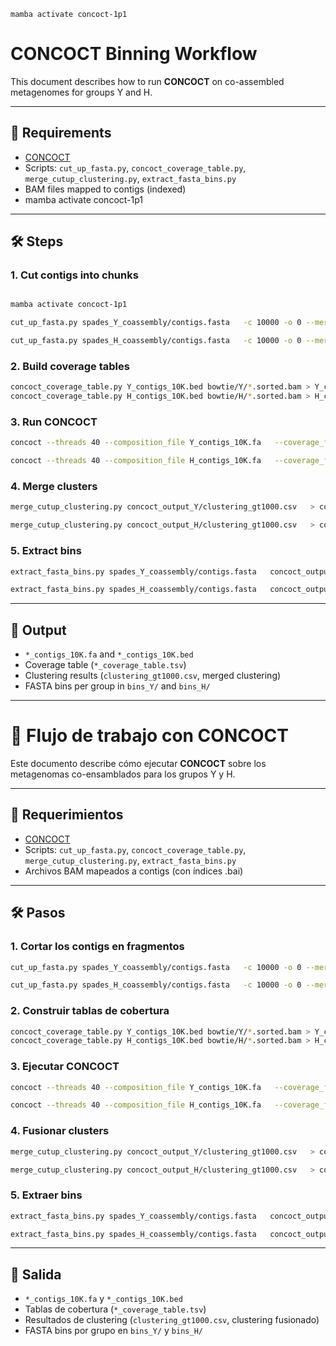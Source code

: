 ```mamba activate concoct-1p1```
# CONCOCT Binning Workflow

This document describes how to run **CONCOCT** on co-assembled metagenomes for groups Y and H.

---

## 📌 Requirements
- [CONCOCT](https://github.com/BinPro/CONCOCT)
- Scripts: `cut_up_fasta.py`, `concoct_coverage_table.py`, `merge_cutup_clustering.py`, `extract_fasta_bins.py`
- BAM files mapped to contigs (indexed)
- mamba activate concoct-1p1 
---

## 🛠️ Steps

### 1. Cut contigs into chunks
```bash

mamba activate concoct-1p1

cut_up_fasta.py spades_Y_coassembly/contigs.fasta   -c 10000 -o 0 --merge_last -b Y_contigs_10K.bed > Y_contigs_10K.fa

cut_up_fasta.py spades_H_coassembly/contigs.fasta   -c 10000 -o 0 --merge_last -b H_contigs_10K.bed > H_contigs_10K.fa
```

### 2. Build coverage tables
```bash
concoct_coverage_table.py Y_contigs_10K.bed bowtie/Y/*.sorted.bam > Y_coverage_table.tsv
concoct_coverage_table.py H_contigs_10K.bed bowtie/H/*.sorted.bam > H_coverage_table.tsv
```

### 3. Run CONCOCT
```bash
concoct --threads 40 --composition_file Y_contigs_10K.fa   --coverage_file Y_coverage_table.tsv -b concoct_output_Y/

concoct --threads 40 --composition_file H_contigs_10K.fa   --coverage_file H_coverage_table.tsv -b concoct_output_H/
```

### 4. Merge clusters
```bash
merge_cutup_clustering.py concoct_output_Y/clustering_gt1000.csv   > concoct_output_Y/clustering_merged_Y.csv

merge_cutup_clustering.py concoct_output_H/clustering_gt1000.csv   > concoct_output_H/clustering_merged_H.csv
```

### 5. Extract bins
```bash
extract_fasta_bins.py spades_Y_coassembly/contigs.fasta   concoct_output_Y/clustering_merged_Y.csv --output_path bins_Y/

extract_fasta_bins.py spades_H_coassembly/contigs.fasta   concoct_output_H/clustering_merged_H.csv --output_path bins_H/
```

---

## 📂 Output
- `*_contigs_10K.fa` and `*_contigs_10K.bed`
- Coverage table (`*_coverage_table.tsv`)
- Clustering results (`clustering_gt1000.csv`, merged clustering)
- FASTA bins per group in `bins_Y/` and `bins_H/`

---

# 📝 Flujo de trabajo con CONCOCT

Este documento describe cómo ejecutar **CONCOCT** sobre los metagenomas co-ensamblados para los grupos Y y H.

---

## 📌 Requerimientos
- [CONCOCT](https://github.com/BinPro/CONCOCT)
- Scripts: `cut_up_fasta.py`, `concoct_coverage_table.py`, `merge_cutup_clustering.py`, `extract_fasta_bins.py`
- Archivos BAM mapeados a contigs (con índices .bai)

---

## 🛠️ Pasos

### 1. Cortar los contigs en fragmentos
```bash
cut_up_fasta.py spades_Y_coassembly/contigs.fasta   -c 10000 -o 0 --merge_last -b Y_contigs_10K.bed > Y_contigs_10K.fa

cut_up_fasta.py spades_H_coassembly/contigs.fasta   -c 10000 -o 0 --merge_last -b H_contigs_10K.bed > H_contigs_10K.fa
```

### 2. Construir tablas de cobertura
```bash
concoct_coverage_table.py Y_contigs_10K.bed bowtie/Y/*.sorted.bam > Y_coverage_table.tsv
concoct_coverage_table.py H_contigs_10K.bed bowtie/H/*.sorted.bam > H_coverage_table.tsv
```

### 3. Ejecutar CONCOCT
```bash
concoct --threads 40 --composition_file Y_contigs_10K.fa   --coverage_file Y_coverage_table.tsv -b concoct_output_Y/

concoct --threads 40 --composition_file H_contigs_10K.fa   --coverage_file H_coverage_table.tsv -b concoct_output_H/
```

### 4. Fusionar clusters
```bash
merge_cutup_clustering.py concoct_output_Y/clustering_gt1000.csv   > concoct_output_Y/clustering_merged_Y.csv

merge_cutup_clustering.py concoct_output_H/clustering_gt1000.csv   > concoct_output_H/clustering_merged_H.csv
```

### 5. Extraer bins
```bash
extract_fasta_bins.py spades_Y_coassembly/contigs.fasta   concoct_output_Y/clustering_merged_Y.csv --output_path bins_Y/

extract_fasta_bins.py spades_H_coassembly/contigs.fasta   concoct_output_H/clustering_merged_H.csv --output_path bins_H/
```

---

## 📂 Salida
- `*_contigs_10K.fa` y `*_contigs_10K.bed`
- Tablas de cobertura (`*_coverage_table.tsv`)
- Resultados de clustering (`clustering_gt1000.csv`, clustering fusionado)
- FASTA bins por grupo en `bins_Y/` y `bins_H/`
